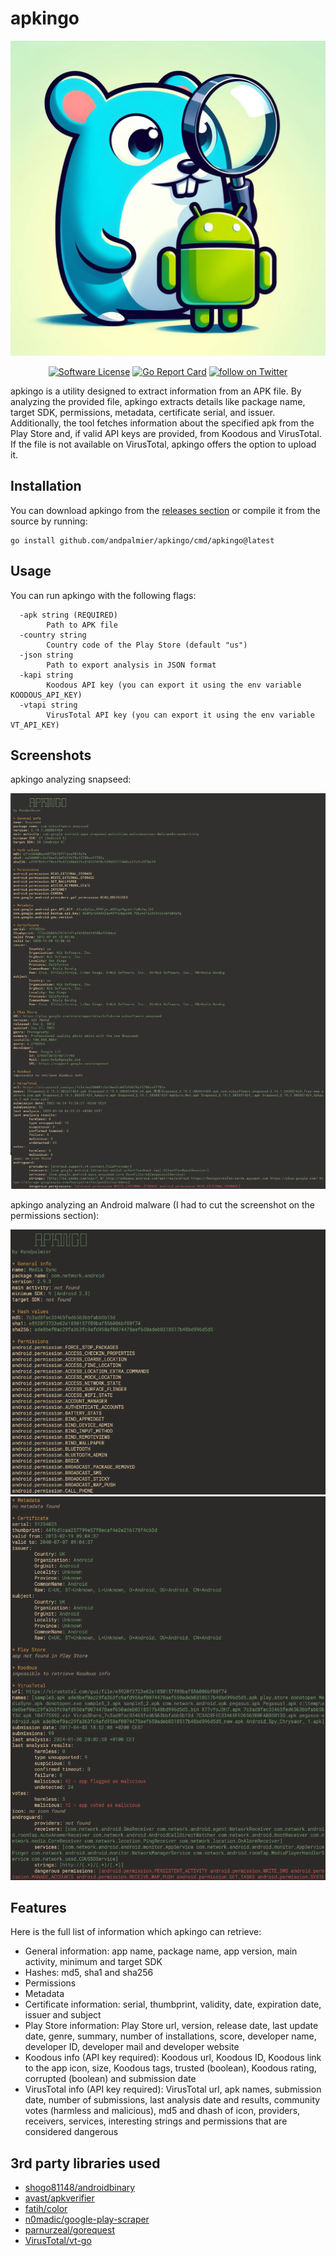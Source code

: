 # apkingo

<p align="center">
  <img alt="apkingo" src="https://github.com/andpalmier/apkingo/blob/main/img/apkingo.png?raw=true" />
  <p align="center">
    <a href="https://github.com/andpalmier/apkingo/blob/main/LICENSE"><img alt="Software License" src="https://img.shields.io/badge/license-GPL3-brightgreen.svg?style=flat-square"></a>
    <a href="https://goreportcard.com/report/github.com/andpalmier/apkingo"><img alt="Go Report Card" src="https://goreportcard.com/badge/github.com/andpalmier/apkingo?style=flat-square"></a>
    <a href="https://x.com/intent/follow?screen_name=andpalmier"><img src="https://img.shields.io/twitter/follow/andpalmier?style=social&logo=twitter" alt="follow on Twitter"></a>
  </p>
</p>

apkingo is a utility designed to extract information from an APK file. By analyzing the provided file, apkingo extracts details like package name,  target SDK, permissions, metadata, certificate serial, and issuer. Additionally, the tool fetches information about the specified apk from the Play Store and, if valid API keys are provided, from Koodous and VirusTotal. If the file is not available on VirusTotal, apkingo offers the option to upload it.

## Installation

You can download apkingo from the [releases section](https://github.com/andpalmier/apkingo/releases) or compile it from the source by running:

```
go install github.com/andpalmier/apkingo/cmd/apkingo@latest
```

## Usage

You can run apkingo with the following flags:
```
  -apk string (REQUIRED)
        Path to APK file
  -country string
        Country code of the Play Store (default "us")
  -json string
        Path to export analysis in JSON format
  -kapi string
        Koodous API key (you can export it using the env variable KOODOUS_API_KEY)
  -vtapi string
        VirusTotal API key (you can export it using the env variable VT_API_KEY)
```

## Screenshots

apkingo analyzing snapseed:
<p align="center">
  <img alt="apkingo" src="https://github.com/andpalmier/apkingo/blob/main/img/screen_snapseed.png?raw=true" />
</p>

apkingo analyzing an Android malware (I had to cut the screenshot on the permissions section):
<p align="center">
  <img alt="apkingo" src="https://github.com/andpalmier/apkingo/blob/main/img/screen_malware.png?raw=true" />
  <img alt="apkingo" src="https://github.com/andpalmier/apkingo/blob/main/img/screen_malware2.png?raw=true" />
</p>

## Features

Here is the full list of information which apkingo can retrieve:

- General information: app name, package name, app version, main activity, minimum and target SDK
- Hashes: md5, sha1 and sha256
- Permissions
- Metadata
- Certificate information: serial, thumbprint, validity, date, expiration date, issuer and subject
- Play Store information: Play Store url, version, release date, last update date, genre, summary, number of installations, score, developer name, developer ID, developer mail and developer website
- Koodous info (API key required): Koodous url, Koodous ID, Koodous link to the app icon, size, Koodous tags, trusted (boolean), Koodous rating, corrupted (boolean) and submission date
- VirusTotal info (API key required): VirusTotal url, apk names, submission date, number of submissions, last analysis date and results, community votes (harmless and malicious), md5 and dhash of icon, providers, receivers, services, interesting strings and permissions that are considered dangerous

## 3rd party libraries used

- [shogo81148/androidbinary](https://github.com/shogo82148/androidbinary)
- [avast/apkverifier](https://github.com/avast/apkverifier)
- [fatih/color](https://github.com/fatih/color)
- [n0madic/google-play-scraper](https://github.com/n0madic/google-play-scraper)
- [parnurzeal/gorequest](https://github.com/parnurzeal/gorequest)
- [VirusTotal/vt-go](https://github.com/VirusTotal/vt-go)
